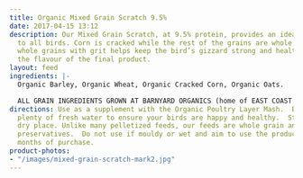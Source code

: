 ```yaml
---
title: Organic Mixed Grain Scratch 9.5%
date: 2017-04-15 13:12
description: Our Mixed Grain Scratch, at 9.5% protein, provides an ideal supplement
  to all birds. Corn is cracked while the rest of the grains are whole.   Feeding
  whole grains with grit helps keep the bird’s gizzard strong and healthy and improves
  the flavour of the final product.
layout: feed
ingredients: |-
  Organic Barley, Organic Wheat, Organic Cracked Corn, Organic Oats.

  ALL GRAIN INGREDIENTS GROWN AT BARNYARD ORGANICS (home of EAST COAST ORGANIC FEED MILL) except corn (source:  Le Moulins des Cèdres, QC)
directions: Use as a supplement with the Organic Poultry Layer Mash.  Be sure to offer
  plenty of fresh water to ensure your birds are happy and healthy.  Store in a cool,
  dry place. Unlike many pelletized feeds, our feeds are whole grain and contain no
  preservatives.  Do not use if mouldy or wet and aim to use the product within three
  months of purchase.
product-photos:
- "/images/mixed-grain-scratch-mark2.jpg"
---
```

